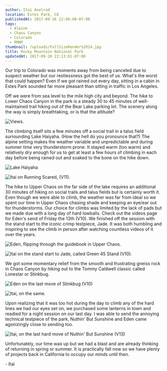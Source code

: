 ```yaml
---
author: Itai Axelrad
location: Estes Park, CO
publishedAt: 2017-09-16 12:46:00-07:00
tags:
  - Alpine
  - Chaos Canyon
  - Colorado
  - RMNP
thumbnail: /uploads/FullSizeRender%2014.jpg
title: Rocky Mountain National Park
updatedAt: 2017-09-20 22:13:01-07:00
---
```


Our trip to Colorado was moments away from being canceled due to suspect weather but our restlessness got the best of us. What's the worst that could happen? Even if we got rained out every day, sitting in a cabin in Estes Park sounded far more pleasant than sitting in traffic in Los Angeles.

Off we were from sea level to the mile high city and beyond. The hike to Lower Chaos Canyon in the park is a steady 30 to 45 minutes of well-maintained trail hiking out of the Bear Lake parking lot. The scenery along the way is simply breathtaking, or is that the altitude?

![Views.](/uploads/FullSizeRender%2014.jpg)

The climbing itself sits a few minutes off a social trail in a talus field surrounding Lake Haiyaha. (How the hell do you pronounce that?) The alpine setting makes the weather variable and unpredictable and during summer time very thunderstorm prone. It stayed warm (too warm) and relatively dry enough for us to get at least a few hours of climbing in each day before being rained out and soaked to the bone on the hike down.

![Lake Haiyaha](/uploads/FullSizeRender%2010.jpg)

![Itai on Running Scared, (V11).](/uploads/IMG_4814.JPG)

The hike to Upper Chaos on the far side of the lake requires an additional 30 minutes of hiking on social trails and talus fields but is certainly worth it. Even though we were able to climb, the weather was far from ideal so we spent our time in Upper Chaos chasing shade and keeping an eye/ear out for thunderstorms. Our choice for climbs was limited by the lack of pads but we made due with a long day of hard lowballs. Check out the videos page for Eden's send of Friday the 13th (V10). We finished off the session with the stand start to the iconic crimp testpiece, Jade. It was both humbling and inspiring to see the climb in person after watching countless videos of it over the years.

![Eden, flipping through the guidebook in Upper Chaos.](/uploads/FullSizeRender%2013.jpg)

![Itai on the stand start to Jade, called Green 45 Stand (V10).](/uploads/IMG_4876.JPG)

We got some momentary relief from the smooth and frustrating gneiss rock in Chaos Canyon by hiking out to the Tommy Caldwell classic called Lonestar or Stinkbug.

![Eden on the last move of Stinkbug (V10)](/uploads/FullSizeRender%2010%20copy.jpg)

![Itai, on the same.](/uploads/IMG_4913.JPG)

Upon realizing that it was too hot during the day to climb any of the hard lines we had our eyes set on, we purchased some lanterns in town and readied for a night session on our last day. I was able to send the annoying technical testpiece of the park, Nuthin' But Sunshine and Eden came agonizingly close to sending too.

![Itai, on the last hard move of Nuthin' But Sunshine (V13)](/uploads/IMG_4932.JPG)

Unfortunately, our time was up but we had a blast and are already thinking of returning in spring or summer. It is practically fall now so we have plenty of projects back in California to occupy our minds until then.

\- Itai
